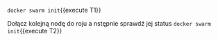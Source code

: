 `docker swarm init`{{execute T1}}

Dołącz kolejną nodę do roju a nstępnie sprawdź jej status 
`docker swarm init`{{execute T2}}